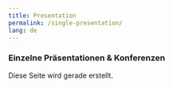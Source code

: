 ```yaml
---
title: Presentation
permalink: /single-presentation/
lang: de
---
```


### Einzelne Präsentationen & Konferenzen

Diese Seite wird gerade erstellt.
